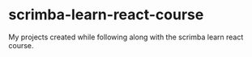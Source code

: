 # scrimba-learn-react-course
My projects created while following along with the scrimba learn react course.
